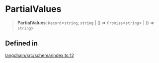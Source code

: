 PartialValues
=============

> **PartialValues**: `Record`<`string`, `string` | () => `Promise`<`string`\> | () => `string`\>

Defined in[](#defined-in "Direct link to Defined in")
------------------------------------------------------

[langchain/src/schema/index.ts:12](https://github.com/hwchase17/langchainjs/blob/1c1274d/langchain/src/schema/index.ts#L12)